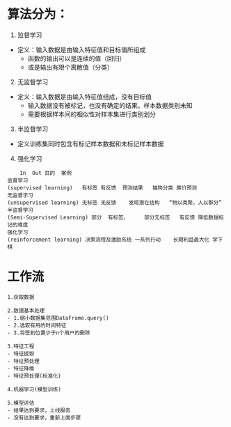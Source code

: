 # 算法分为：

1. 监督学习
- 定义：输入数据是由输入特征值和目标值所组成
	-  函数的输出可以是连续的值（回归）
	-  或是输出有限个离散值（分类）
2. 无监督学习
- 定义：输入数据是由输入特征值组成，没有目标值
	- 输入数据没有被标记，也没有确定的结果。样本数据类别未知
	- 需要根据样本间的相似性对样本集进行类别划分
3. 半监督学习
- 定义训练集同时包含有标记样本数据和未标记样本数据
4. 强化学习
```
	In	Out	目的	案例
监督学习
(supervised learning)	有标签	有反馈	 预测结果	猫狗分类 房价预测
无监督学习
(unsupervised learning)	无标签	无反馈	   发现潜在结构	“物以类聚，人以群分”
半监督学习
(Semi-Supervised Learning) 部分  有标签，     部分无标签	有反馈	降低数据标记的难度	
强化学习
(reinforcement learning) 决策流程及激励系统 一系列行动	长期利益最大化	学下棋
```



# 工作流
```
1.获取数据

2.数据基本处理
- 1.缩小数据集范围DataFrame.query()
- 2.选取有用的时间特征
- 3.将签到位置少于n个用户的删除

3.特征工程
- 特征提取
- 特征预处理
- 特征降维
- 特征预处理(标准化)

4.机器学习(模型训练)

5.模型评估
- 结果达到要求，上线服务
- 没有达到要求，重新上面步骤
```

